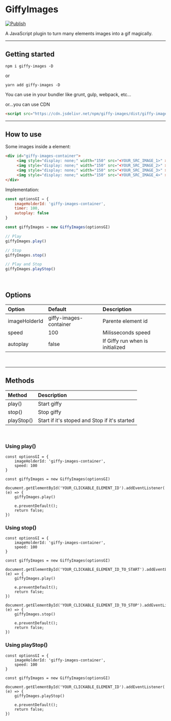 # GiffyImages

[![Publish](https://github.com/leoncarey/giffy-images/actions/workflows/publish.yml/badge.svg)](https://github.com/leoncarey/giffy-images/actions/workflows/publish.yml)

A JavaScript plugin to turn many elements images into a gif magically.

---
## Getting started

```
npm i giffy-images -D
```
or
```
yarn add giffy-images -D
```

You can use in your bundler like grunt, gulp, webpack, etc...

or...you can use CDN

```html
<script src="https://cdn.jsdelivr.net/npm/giffy-images/dist/giffy-images.min.js"></script>
```

---
## How to use

Some images inside a element:
```html
<div id="giffy-images-container">
     <img style="display: none;" width="150" src="<YOUR_SRC_IMAGE_1>" >
     <img style="display: none;" width="150" src="<YOUR_SRC_IMAGE_2>" >
     <img style="display: none;" width="150" src="<YOUR_SRC_IMAGE_3>" >
     <img style="display: none;" width="150" src="<YOUR_SRC_IMAGE_4>" >
</div>
```

Implementation:
```js
const optionsGI = {
    imageHolderId: 'giffy-images-container',
    timer: 100,
    autoplay: false
}

const giffyImages = new GiffyImages(optionsGI)

// Play
giffyImages.play()

// Stop
giffyImages.stop()

// Play and Stop
giffyImages.playStop()
```

<br>

## Options

| Option | Default | Description |
|:------|:------|:------|
| imageHolderId | giffy-images-container | Parente element id |
| speed | 100 | Milisseconds speed |
| autoplay | false | If Giffy run when is initialized |

<br>

---
## Methods

| Method | Description |
|:------|:------|
| play() | Start giffy |
| stop() | Stop giffy |
| playStop() | Start if it's stoped and Stop if it's started |

<br>

### Using **play()**

```JS
const optionsGI = {
    imageHolderId: 'giffy-images-container',
    speed: 100
}

const giffyImages = new GiffyImages(optionsGI)

document.getElementById('YOUR_CLICKABLE_ELEMENT_ID').addEventListener('click', (e) => {
    giffyImages.play()

    e.preventDefault();
    return false;
})
```

### Using **stop()**

```JS
const optionsGI = {
    imageHolderId: 'giffy-images-container',
    speed: 100
}

const giffyImages = new GiffyImages(optionsGI)

document.getElementById('YOUR_CLICKABLE_ELEMENT_ID_TO_START').addEventListener('click', (e) => {
    giffyImages.play()

    e.preventDefault();
    return false;
})

document.getElementById('YOUR_CLICKABLE_ELEMENT_ID_TO_STOP').addEventListener('click', (e) => {
    giffyImages.stop()

    e.preventDefault();
    return false;
})
```

### Using **playStop()**

```JS
const optionsGI = {
    imageHolderId: 'giffy-images-container',
    speed: 100
}

const giffyImages = new GiffyImages(optionsGI)

document.getElementById('YOUR_CLICKABLE_ELEMENT_ID').addEventListener('click', (e) => {
    giffyImages.playStop()

    e.preventDefault();
    return false;
})
```